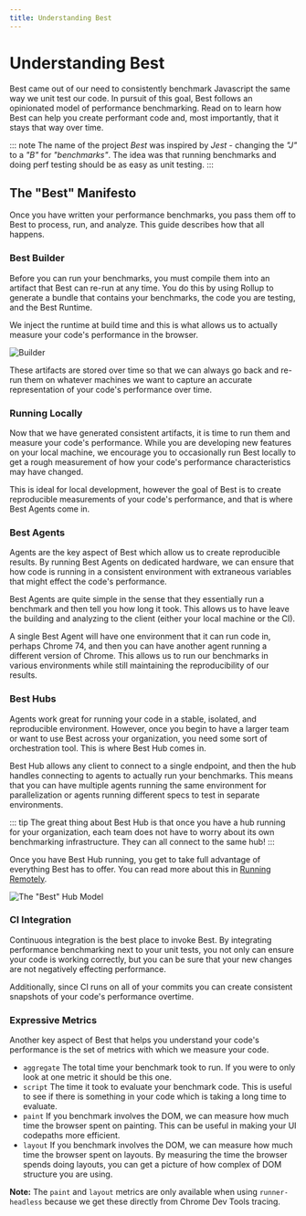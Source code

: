 ```yaml
---
title: Understanding Best
---
```


# Understanding Best
Best came out of our need to consistently benchmark Javascript the same way we unit test our code. In pursuit of this goal, Best follows an opinionated model of performance benchmarking. Read on to learn how Best can help you create performant code and, most importantly, that it stays that way over time.

::: note
The name of the project *Best* was inspired by *Jest* - changing the *"J"* to a *"B"* for *"benchmarks"*. The idea was that running benchmarks and doing perf testing should be as easy as unit testing.
:::

## The "Best" Manifesto
Once you have written your performance benchmarks, you pass them off to Best to process, run, and analyze. This guide describes how that all happens.

### Best Builder
Before you can run your benchmarks, you must compile them into an artifact that Best can re-run at any time. You do this by using Rollup to generate a bundle that contains your benchmarks, the code you are testing, and the Best Runtime.

We inject the runtime at build time and this is what allows us to actually measure your code's performance in the browser.

![Builder](/assets/images/builder.svg)

These artifacts are stored over time so that we can always go back and re-run them on whatever machines we want to capture an accurate representation of your code's performance over time.

### Running Locally
Now that we have generated consistent artifacts, it is time to run them and measure your code's performance. While you are developing new features on your local machine, we encourage you to occasionally run Best locally to get a rough measurement of how your code's performance characteristics may have changed.

This is ideal for local development, however the goal of Best is to create reproducible measurements of your code's performance, and that is where Best Agents come in.

### Best Agents
Agents are the key aspect of Best which allow us to create reproducible results. By running Best Agents on dedicated hardware, we can ensure that how code is running in a consistent environment with extraneous variables that might effect the code's performance.

Best Agents are quite simple in the sense that they essentially run a benchmark and then tell you how long it took. This allows us to have leave the building and analyzing to the client (either your local machine or the CI).

A single Best Agent will have one environment that it can run code in, perhaps Chrome 74, and then you can have another agent running a different version of Chrome. This allows us to run our benchmarks in various environments while still maintaining the reproducibility of our results.

### Best Hubs
Agents work great for running your code in a stable, isolated, and reproducible environment. However, once you begin to have a larger team or want to use Best across your organization, you need some sort of orchestration tool. This is where Best Hub comes in.

Best Hub allows any client to connect to a single endpoint, and then the hub handles connecting to agents to actually run your benchmarks. This means that you can have multiple agents running the same environment for parallelization or agents running different specs to test in separate environments.

::: tip
The great thing about Best Hub is that once you have a hub running for your organization, each team does not have to worry about its own benchmarking infrastructure. They can all connect to the same hub!
:::

Once you have Best Hub running, you get to take full advantage of everything Best has to offer. You can read more about this in [Running Remotely](/guide/running-remotely).

![The "Best" Hub Model](/assets/images/best_hub_model.svg)

### CI Integration
Continuous integration is the best place to invoke Best. By integrating performance benchmarking next to your unit tests, you not only can ensure your code is working correctly, but you can be sure that your new changes are not negatively effecting performance.

Additionally, since CI runs on all of your commits you can create consistent snapshots of your code's performance overtime.

### Expressive Metrics
Another key aspect of Best that helps you understand your code's performance is the set of metrics with which we measure your code.

- `aggregate` The total time your benchmark took to run. If you were to only look at one metric it should be this one.
- `script` The time it took to evaluate your benchmark code. This is useful to see if there is something in your code which is taking a long time to evaluate.
- `paint` If you benchmark involves the DOM, we can measure how much time the browser spent on painting. This can be useful in making your UI codepaths more efficient.
- `layout` If you benchmark involves the DOM, we can measure how much time the browser spent on layouts. By measuring the time the browser spends doing layouts, you can get a picture of how complex of DOM structure you are using.

**Note:** The `paint` and `layout` metrics are only available when using `runner-headless` because we get these directly from Chrome Dev Tools tracing.
